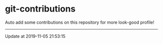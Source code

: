 # git-contributions

Auto add some contributions on this repository for more look-good profile!

---

Update at 2019-11-05 21:53:15
